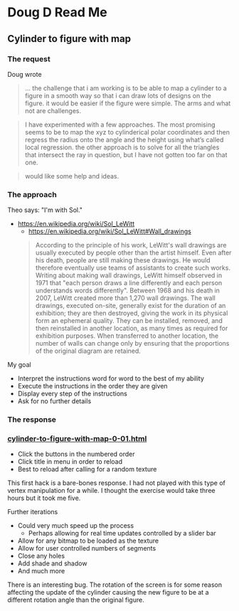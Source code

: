 <span style=display:none; >[You are now in a GitHub source code view - click this link to view Read Me file as a web page]( https://jaanga.github.io/demo/doug-d/ "View file as a web page." ) </span>


# Doug D Read Me


## Cylinder to figure with map

### The request

Doug wrote

> ... the challenge that i am working is to be able to map a cylinder to a figure in a smooth way so that i can draw lots of designs on the figure.  it would be easier if the figure were simple.  The arms and what not are challenges.

> I have experimented with a few approaches.  The most promising seems to be to map the xyz to cylinderical polar coordinates and then regress the radius onto the angle and the height using what’s called local regression.  the other approach is to solve for all the triangles that intersect the ray in question, but I have not gotten too far on that one.

> would like some help and ideas.


### The approach

Theo says: "I'm with Sol."

* https://en.wikipedia.org/wiki/Sol_LeWitt
	* https://en.wikipedia.org/wiki/Sol_LeWitt#Wall_drawings
	> According to the principle of his work, LeWitt's wall drawings are usually executed by people other than the artist himself. Even after his death, people are still making these drawings. He would therefore eventually use teams of assistants to create such works. Writing about making wall drawings, LeWitt himself observed in 1971 that "each person draws a line differently and each person understands words differently". Between 1968 and his death in 2007, LeWitt created more than 1,270 wall drawings. The wall drawings, executed on-site, generally exist for the duration of an exhibition; they are then destroyed, giving the work in its physical form an ephemeral quality. They can be installed, removed, and then reinstalled in another location, as many times as required for exhibition purposes. When transferred to another location, the number of walls can change only by ensuring that the proportions of the original diagram are retained.

My goal

* Interpret the instructions word for word to the best of my ability
* Execute the instructions in the order they are given
* Display every step of the instructions
* Ask for no further details



### The response

### [cylinder-to-figure-with-map-0-01.html]( https://jaanga.github.io/demo/doug-d/cylinder-to-figure-with-map-0-01.html )

* Click the buttons in the numbered order
* Click title in menu in order to reload
* Best to reload after calling for a random texture

This first hack is a bare-bones response. I had not played with this type of vertex manipulation for a while. I thought the exercise would take three hours but it took me five.

Further iterations

* Could very much speed up the process
	* Perhaps allowing for real time updates controlled by a slider bar
* Allow for any bitmap to be loaded as the texture
* Allow for user controlled numbers of segments
* Close any holes
* Add shade and shadow
* And much more

There is an interesting bug. The rotation of the screen is for some reason affecting the update of the cylinder causing the new figure to be at a different rotation angle than the original figure.


